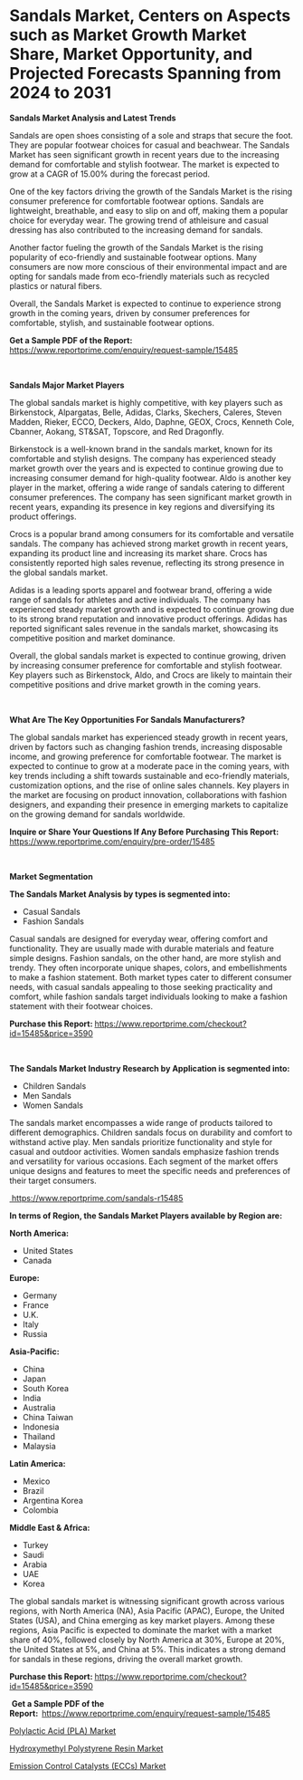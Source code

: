<p><h1>Sandals Market, Centers on Aspects such as Market Growth Market Share, Market Opportunity, and Projected Forecasts Spanning from 2024 to 2031</h1></p><p><strong>Sandals Market Analysis and Latest Trends</strong></p>
<p><p>Sandals are open shoes consisting of a sole and straps that secure the foot. They are popular footwear choices for casual and beachwear. The Sandals Market has seen significant growth in recent years due to the increasing demand for comfortable and stylish footwear. The market is expected to grow at a CAGR of 15.00% during the forecast period.</p><p>One of the key factors driving the growth of the Sandals Market is the rising consumer preference for comfortable footwear options. Sandals are lightweight, breathable, and easy to slip on and off, making them a popular choice for everyday wear. The growing trend of athleisure and casual dressing has also contributed to the increasing demand for sandals.</p><p>Another factor fueling the growth of the Sandals Market is the rising popularity of eco-friendly and sustainable footwear options. Many consumers are now more conscious of their environmental impact and are opting for sandals made from eco-friendly materials such as recycled plastics or natural fibers.</p><p>Overall, the Sandals Market is expected to continue to experience strong growth in the coming years, driven by consumer preferences for comfortable, stylish, and sustainable footwear options.</p></p>
<p><strong>Get a Sample PDF of the Report:&nbsp;</strong> <a href="https://www.reportprime.com/enquiry/request-sample/15485">https://www.reportprime.com/enquiry/request-sample/15485</a></p>
<p>&nbsp;</p>
<p><strong>Sandals Major Market Players</strong></p>
<p><p>The global sandals market is highly competitive, with key players such as Birkenstock, Alpargatas, Belle, Adidas, Clarks, Skechers, Caleres, Steven Madden, Rieker, ECCO, Deckers, Aldo, Daphne, GEOX, Crocs, Kenneth Cole, Cbanner, Aokang, ST&SAT, Topscore, and Red Dragonfly. </p><p>Birkenstock is a well-known brand in the sandals market, known for its comfortable and stylish designs. The company has experienced steady market growth over the years and is expected to continue growing due to increasing consumer demand for high-quality footwear. Aldo is another key player in the market, offering a wide range of sandals catering to different consumer preferences. The company has seen significant market growth in recent years, expanding its presence in key regions and diversifying its product offerings.</p><p>Crocs is a popular brand among consumers for its comfortable and versatile sandals. The company has achieved strong market growth in recent years, expanding its product line and increasing its market share. Crocs has consistently reported high sales revenue, reflecting its strong presence in the global sandals market.</p><p>Adidas is a leading sports apparel and footwear brand, offering a wide range of sandals for athletes and active individuals. The company has experienced steady market growth and is expected to continue growing due to its strong brand reputation and innovative product offerings. Adidas has reported significant sales revenue in the sandals market, showcasing its competitive position and market dominance.</p><p>Overall, the global sandals market is expected to continue growing, driven by increasing consumer preference for comfortable and stylish footwear. Key players such as Birkenstock, Aldo, and Crocs are likely to maintain their competitive positions and drive market growth in the coming years.</p></p>
<p>&nbsp;</p>
<p><strong>What Are The Key Opportunities For Sandals Manufacturers?</strong></p>
<p><p>The global sandals market has experienced steady growth in recent years, driven by factors such as changing fashion trends, increasing disposable income, and growing preference for comfortable footwear. The market is expected to continue to grow at a moderate pace in the coming years, with key trends including a shift towards sustainable and eco-friendly materials, customization options, and the rise of online sales channels. Key players in the market are focusing on product innovation, collaborations with fashion designers, and expanding their presence in emerging markets to capitalize on the growing demand for sandals worldwide.</p></p>
<p><strong>Inquire or Share Your Questions If Any Before Purchasing This Report:</strong> <a href="https://www.reportprime.com/enquiry/pre-order/15485">https://www.reportprime.com/enquiry/pre-order/15485</a></p>
<p>&nbsp;</p>
<p><strong>Market Segmentation</strong></p>
<p><strong>The Sandals Market Analysis by types is segmented into:</strong></p>
<p><ul><li>Casual Sandals</li><li>Fashion Sandals</li></ul></p>
<p><p>Casual sandals are designed for everyday wear, offering comfort and functionality. They are usually made with durable materials and feature simple designs. Fashion sandals, on the other hand, are more stylish and trendy. They often incorporate unique shapes, colors, and embellishments to make a fashion statement. Both market types cater to different consumer needs, with casual sandals appealing to those seeking practicality and comfort, while fashion sandals target individuals looking to make a fashion statement with their footwear choices.</p></p>
<p><strong>Purchase this Report:&nbsp;</strong><a href="https://www.reportprime.com/checkout?id=15485&price=3590">https://www.reportprime.com/checkout?id=15485&price=3590</a></p>
<p>&nbsp;</p>
<p><strong>The Sandals Market Industry Research by Application is segmented into:</strong></p>
<p><ul><li>Children Sandals</li><li>Men Sandals</li><li>Women Sandals</li></ul></p>
<p><p>The sandals market encompasses a wide range of products tailored to different demographics. Children sandals focus on durability and comfort to withstand active play. Men sandals prioritize functionality and style for casual and outdoor activities. Women sandals emphasize fashion trends and versatility for various occasions. Each segment of the market offers unique designs and features to meet the specific needs and preferences of their target consumers.</p></p>
<p><a href="https://www.reportprime.com/sandals-r15485">&nbsp;https://www.reportprime.com/sandals-r15485</a></p>
<p><strong>In terms of Region, the Sandals Market Players available by Region are:</strong></p>
<p>
    <p> <strong> North America: </strong>
        <ul>
            <li>United States</li>
            <li>Canada</li>
        </ul>
        </p> 
    <p> <strong> Europe: </strong>
        <ul>
            <li>Germany</li>
            <li>France</li>
            <li>U.K.</li>
            <li>Italy</li>
            <li>Russia</li>
        </ul>
        </p> 
    <p> <strong> Asia-Pacific: </strong>
        <ul>
            <li>China</li>
            <li>Japan</li>
            <li>South Korea</li>
            <li>India</li>
            <li>Australia</li>
            <li>China Taiwan</li>
            <li>Indonesia</li>
            <li>Thailand</li>
            <li>Malaysia</li>
        </ul>
        </p> 
    <p> <strong> Latin America: </strong>
        <ul>
            <li>Mexico</li>
            <li>Brazil</li>
            <li>Argentina Korea</li>
            <li>Colombia</li>
        </ul>
        </p> 
    <p> <strong> Middle East & Africa: </strong>
        <ul>
            <li>Turkey</li>
            <li>Saudi</li>
            <li>Arabia</li>
            <li>UAE</li>
            <li>Korea</li>
        </ul>
    </p>
    </p>
<p><p>The global sandals market is witnessing significant growth across various regions, with North America (NA), Asia Pacific (APAC), Europe, the United States (USA), and China emerging as key market players. Among these regions, Asia Pacific is expected to dominate the market with a market share of 40%, followed closely by North America at 30%, Europe at 20%, the United States at 5%, and China at 5%. This indicates a strong demand for sandals in these regions, driving the overall market growth.</p></p>
<p><strong>Purchase this Report: </strong><a href="https://www.reportprime.com/checkout?id=15485&price=3590">https://www.reportprime.com/checkout?id=15485&price=3590</a></p>
<p>&nbsp;<strong>Get a Sample PDF of the Report:&nbsp;&nbsp;</strong><a href="https://www.reportprime.com/enquiry/request-sample/15485">https://www.reportprime.com/enquiry/request-sample/15485</a></p>
<p><strong></strong></p>
<p><p><a href="https://www.linkedin.com/pulse/polylactic-acid-pla-market-size-growing-forecasted-period-lyfbe?trackingId=DSgUHVwwtA7U4dd9iqmvSg%3D%3D">Polylactic Acid (PLA) Market</a></p><p><a href="https://www.linkedin.com/pulse/insights-hydroxymethyl-polystyrene-resin-market-size-analysing-tiwxe?trackingId=aW5UzVyWIrIhxWqnm2oDQQ%3D%3D">Hydroxymethyl Polystyrene Resin Market</a></p><p><a href="https://www.linkedin.com/pulse/emission-control-catalysts-eccs-market-size-share-yguwe?trackingId=NpfgBmU8msKDpWc0x3v1IQ%3D%3D">Emission Control Catalysts (ECCs) Market</a></p></p>